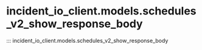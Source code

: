 # incident_io_client.models.schedules_v2_show_response_body

::: incident_io_client.models.schedules_v2_show_response_body
